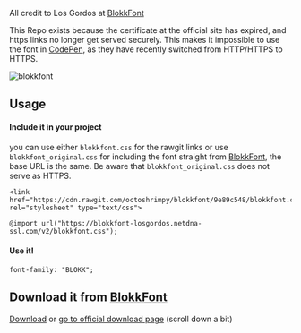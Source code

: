 
All credit to Los Gordos at [BlokkFont](http://www.blokkfont.com/)


This Repo exists because the certificate at the official site has expired, and https links no longer get served securely. This makes it impossible to use the font in [CodePen](https://www.codepen.io), as they have recently switched from HTTP/HTTPS to HTTPS.

![blokkfont](https://cdn.dribbble.com/users/399116/screenshots/1305003/mockup_1x.png)

## Usage

#### Include it in your project

you can use either `blokkfont.css` for the rawgit links or use `blokkfont_original.css` for including the font straight from [BlokkFont](http://www.blokkfont.com/), the base URL is the same. Be aware that `blokkfont_original.css` does not serve as HTTPS.
```
<link href="https://cdn.rawgit.com/octoshrimpy/blokkfont/9e89c548/blokkfont.css" rel="stylesheet" type="text/css">
```

```
@import url("https://blokkfont-losgordos.netdna-ssl.com/v2/blokkfont.css");
```


#### Use it!
```
font-family: "BLOKK";
```


## Download it from [BlokkFont](http://www.blokkfont.com/)

[Download](https://blokkfont-losgordos.netdna-ssl.com/v2/BLOKKNeue-Regular.zip)
or [go to official download page](http://www.blokkfont.com/) (scroll down a bit)

